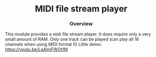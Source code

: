 <h1 align="center">MIDI file stream player</h1>
<h3 align="center">Overview</h3>  

This module provides a midi file stream player.
It does require only a very small amount of RAM.
Only one track can be played (can play all 16 channels when using MIDI format 0)
Little demo: https://youtu.be/LaAImFWOt1M
